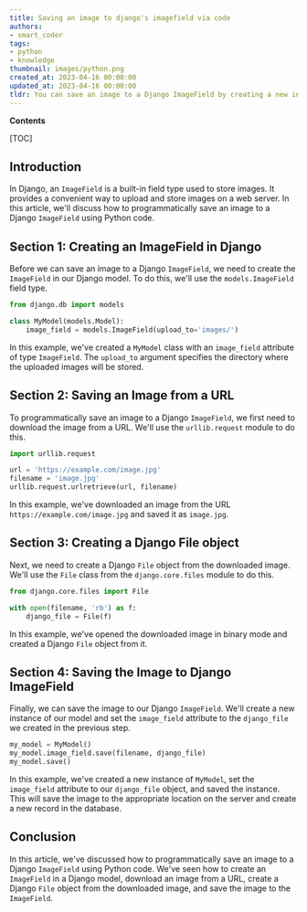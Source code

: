 ```yaml
---
title: Saving an image to django's imagefield via code
authors:
- smart_coder
tags:
- python
- knowledge
thumbnail: images/python.png
created_at: 2023-04-16 00:00:00
updated_at: 2023-04-16 00:00:00
tldr: You can save an image to a Django ImageField by creating a new instance of the model with the ImageField, setting the file attribute to the image file you want to save, and then calling the save() method on the instance.
---
```


**Contents**

[TOC]

## Introduction

In Django, an `ImageField` is a built-in field type used to store images. It provides a convenient way to upload and store images on a web server. In this article, we'll discuss how to programmatically save an image to a Django `ImageField` using Python code.

## Section 1: Creating an ImageField in Django

Before we can save an image to a Django `ImageField`, we need to create the `ImageField` in our Django model. To do this, we'll use the `models.ImageField` field type.

```python
from django.db import models

class MyModel(models.Model):
    image_field = models.ImageField(upload_to='images/')
```

In this example, we've created a `MyModel` class with an `image_field` attribute of type `ImageField`. The `upload_to` argument specifies the directory where the uploaded images will be stored.

## Section 2: Saving an Image from a URL

To programmatically save an image to a Django `ImageField`, we first need to download the image from a URL. We'll use the `urllib.request` module to do this.

```python
import urllib.request

url = 'https://example.com/image.jpg'
filename = 'image.jpg'
urllib.request.urlretrieve(url, filename)
```

In this example, we've downloaded an image from the URL `https://example.com/image.jpg` and saved it as `image.jpg`.

## Section 3: Creating a Django File object

Next, we need to create a Django `File` object from the downloaded image. We'll use the `File` class from the `django.core.files` module to do this.

```python
from django.core.files import File

with open(filename, 'rb') as f:
    django_file = File(f)
```

In this example, we've opened the downloaded image in binary mode and created a Django `File` object from it.

## Section 4: Saving the Image to Django ImageField

Finally, we can save the image to our Django `ImageField`. We'll create a new instance of our model and set the `image_field` attribute to the `django_file` we created in the previous step.

```python
my_model = MyModel()
my_model.image_field.save(filename, django_file)
my_model.save()
```

In this example, we've created a new instance of `MyModel`, set the `image_field` attribute to our `django_file` object, and saved the instance. This will save the image to the appropriate location on the server and create a new record in the database.

## Conclusion

In this article, we've discussed how to programmatically save an image to a Django `ImageField` using Python code. We've seen how to create an `ImageField` in a Django model, download an image from a URL, create a Django `File` object from the downloaded image, and save the image to the `ImageField`.
